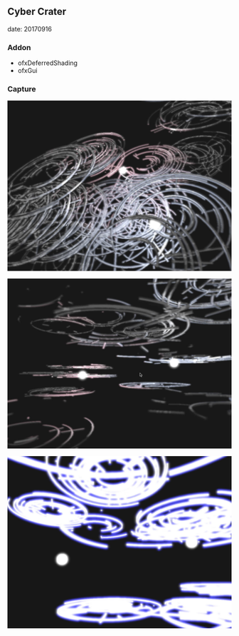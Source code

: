 ## Cyber Crater
date: 20170916

### Addon
* ofxDeferredShading
* ofxGui

### Capture
![1](./bin/screenshot1.jpg)

![2](./bin/screenshot2.jpg)

![3](./bin/screenshot3.jpg)
